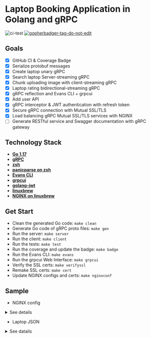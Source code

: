 # Laptop Booking Application in Golang and gRPC

![ci-test](https://github.com/lavantien/go-laptop-booking/actions/workflows/ci.yml/badge.svg?branch=master)
 <a href='https://github.com/jpoles1/gopherbadger' target='_blank'>![gopherbadger-tag-do-not-edit](https://img.shields.io/badge/Go%20Coverage-57%25-brightgreen.svg?longCache=true&style=flat)</a>

## Goals

- [X] GitHub CI & Coverage Badge
- [X] Serialize protobuf messages
- [X] Create laptop unary gRPC
- [X] Search laptop Server-streaming gRPC
- [X] Chunk uploading image with client-streaming gRPC
- [X] Laptop rating bidirectional-streaming gRPC
- [X] gRPC reflection and Evans CLI + grpcui
- [X] Add user API
- [X] gRPC interceptor & JWT authentication with refresh token
- [X] Secure gRPC connection with Mutual SSL/TLS
- [X] Load balancing gRPC Mutual SSL/TLS services with NGINX
- [ ] Generate RESTful service and Swagger documentation with gRPC gateway

## Technology Stack

- **[Go 1.17](https://go.dev/)**
- **[gRPC](https://grpc.io/)**
- **[zsh](https://github.com/ohmyzsh/ohmyzsh)**
- **[panicparse on zsh](https://github.com/maruel/panicparse)**
- **[Evans CLI](https://github.com/ktr0731/evans)**
- **[grpcui](https://github.com/fullstorydev/grpcui)**
- **[golang-jwt](https://github.com/golang-jwt/jwt)**
- **[linuxbrew](https://docs.brew.sh/Homebrew-on-Linux)**
- **[NGINX on linuxbrew](https://nginx.org/en/docs/)**

## Get Start

- Clean the generated Go code: `make clean`
- Generate Go code of gRPC proto files: `make gen`
- Run the server: `make server`
- Run the client: `make client`
- Run the tests: `make test`
- Run the coverage and update the badge: `make badge`
- Run the Evans CLI: `make evans`
- Run the grpcui Web Interface: `make grpcui`
- Verify the SSL certs: `make verifyssl`
- Remake SSL certs: `make cert`
- Update NGINX configs and certs: `make nginxconf`

## Sample

- NGINX config

<details>
	<summary>See details</summary>

```nginx
worker_processes 1;

error_log /home/savaka/go/src/github.com/lavantien/go-laptop-booking/log/nginx/error.log;

events {
	worker_connections 10;
}

http {
	access_log /home/savaka/go/src/github.com/lavantien/go-laptop-booking/log/nginx/access.log;

	upstream auth_services {
		server 0.0.0.0:50051;
	}

	upstream laptop_services {
		server 0.0.0.0:50052;
	}

	server {
		listen 8080 ssl http2;

		# Mutual TLS between gRPC client and NGINX
		ssl_certificate cert/server-cert.pem;
		ssl_certificate_key cert/server-key.pem;

		ssl_client_certificate cert/ca-cert.pem;
		ssl_verify_client on;

		location /pb.AuthService {
			grpc_pass grpcs://auth_services;

			# Mutual TLS between NGINX and gRPC server
			grpc_ssl_certificate cert/server-cert.pem;
			grpc_ssl_certificate_key cert/server-key.pem;
		}

		location /pb.LaptopService {
			grpc_pass grpcs://laptop_services;

			# Mutual TLS between NGINX and gRPC server
			grpc_ssl_certificate cert/server-cert.pem;
			grpc_ssl_certificate_key cert/server-key.pem;
		}
	}
}

```

</details>

- Laptop JSON

<details>
	<summary>See datails</summary>

```json
{
  "id": "21d24c33-13fc-49cb-9e15-85969be270b5",
  "brand": "Apple",
  "name": "Macbook Pro",
  "cpu": {
    "brand": "AMD",
    "name": "Ryzen 7 PRO 2700U",
    "number_cores": 4,
    "number_threads": 11,
    "min_ghz": 2.4010226599566113,
    "max_ghz": 3.3472808181192493
  },
  "ram": {
    "value": "56",
    "unit": "GIGABYTE"
  },
  "gpus": [
    {
      "brand": "AMD",
      "name": "RX 580",
      "min_ghz": 1.438777166984461,
      "max_ghz": 1.9419486357490028,
      "memory": {
        "value": "6",
        "unit": "GIGABYTE"
      }
    }
  ],
  "storages": [
    {
      "driver": "SSD",
      "memory": {
        "value": "712",
        "unit": "GIGABYTE"
      }
    },
    {
      "driver": "HDD",
      "memory": {
        "value": "3",
        "unit": "TERABYTE"
      }
    }
  ],
  "screen": {
    "size_inch": 15.036544,
    "resolution": {
      "width": 4325,
      "height": 2433
    },
    "panel": "OLED",
    "multitouch": false
  },
  "keyboard": {
    "layout": "AZERTY",
    "backlit": false
  },
  "weight_kg": 1.7960889307648087,
  "price_usd": 1841.1951352165595,
  "release_year": 2015,
  "updated_at": "2022-01-06T22:55:18.744484334Z"
}
```

</details>
